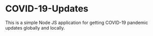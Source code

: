 # COVID-19-Updates
This is a simple Node JS application for getting COVID-19 pandemic updates globally and locally.
